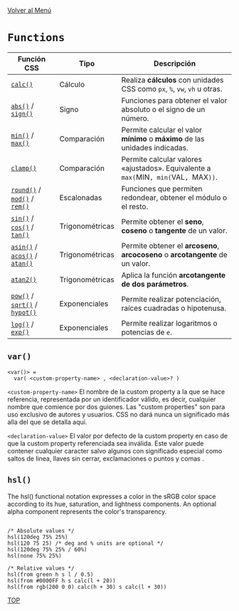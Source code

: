 [Volver al Menú](../root.md)

# `Functions`

<table> <thead> <tr> <th>Función CSS</th> <th>Tipo</th> <th>Descripción</th> </tr> </thead> <tbody> <tr> <td><a href="/css/funciones-css/funcion-calc/"><code>calc()</code></a></td> <td>Cálculo</td> <td colspan="2">Realiza <strong>cálculos</strong> con unidades CSS como <code>px</code>, <code>%</code>, <code>vw</code>, <code>vh</code> u otras.</td> </tr> <tr> <td><a href="/css/funciones-css/funcion-calc/#signo-de-un-n%C3%BAmero"><code>abs()</code></a> / <a href="/css/funciones-css/funcion-calc/#signo-de-un-n%C3%BAmero"><code>sign()</code></a></td> <td>Signo</td> <td colspan="2">Funciones para obtener el valor absoluto o el signo de un número.</td> </tr> <tr> <td><a href="/css/funciones-css/funcion-min-max-clamp/"><code>min()</code></a> / <a href="/css/funciones-css/funcion-min-max-clamp/#la-funci%C3%B3n-max"><code>max()</code></a></td> <td>Comparación</td> <td colspan="2">Permite calcular el valor <strong>mínimo</strong> o <strong>máximo</strong> de las unidades indicadas.</td> </tr> <tr> <td><a href="/css/funciones-css/funcion-min-max-clamp/#la-funci%C3%B3n-clamp"><code>clamp()</code></a></td> <td>Comparación</td> <td colspan="2">Permite calcular valores «ajustados». Equivalente a <code>max(</code>MIN<code>, min(</code>VAL<code>, </code>MAX<code>))</code>.</td> </tr> <tr> <td><a href="/css/funciones-css/funcion-round-mod-rem/"><code>round()</code></a> / <a href="/css/funciones-css/funcion-round-mod-rem/#la-funci%C3%B3n-mod"><code>mod()</code></a> / <a href="/css/funciones-css/funcion-round-mod-rem/#la-funci%C3%B3n-rem"><code>rem()</code></a></td> <td>Escalonadas</td> <td colspan="2">Funciones que permiten redondear, obtener el módulo o el resto.</td> </tr> <tr> <td><a href="/css/funciones-css/funciones-trigonometricas/"><code>sin()</code></a> / <a href="/css/funciones-css/funciones-trigonometricas/"><code>cos()</code></a> / <a href="/css/funciones-css/funciones-trigonometricas/"><code>tan()</code></a></td> <td>Trigonométricas</td> <td colspan="2">Permite obtener el <strong>seno</strong>, <strong>coseno</strong> o <strong>tangente</strong> de un valor.</td> </tr> <tr> <td><a href="/css/funciones-css/funciones-trigonometricas/"><code>asin()</code></a> / <a href="/css/funciones-css/funciones-trigonometricas/"><code>acos()</code></a> / <a href="/css/funciones-css/funciones-trigonometricas/"><code>atan()</code></a></td> <td>Trigonométricas</td> <td colspan="2">Permite obtener el <strong>arcoseno</strong>, <strong>arcocoseno</strong> o <strong>arcotangente</strong> de un valor.</td> </tr> <tr> <td><a href="/css/funciones-css/funciones-trigonometricas/"><code>atan2()</code></a></td> <td>Trigonométricas</td> <td colspan="2">Aplica la función <strong>arcotangente de dos parámetros</strong>.</td> </tr> <tr> <td><a href="/css/funciones-css/funciones-exponenciales/"><code>pow()</code></a> / <a href="/css/funciones-css/funciones-exponenciales/"><code>sqrt()</code></a> / <a href="/css/funciones-css/funciones-exponenciales/"><code>hypot()</code></a></td> <td>Exponenciales</td> <td colspan="2">Permite realizar potenciación, raíces cuadradas o hipotenusa.</td> </tr> <tr> <td><a href="/css/funciones-css/funciones-exponenciales/"><code>log()</code></a> / <a href="/css/funciones-css/funciones-exponenciales/"><code>exp()</code></a></td> <td>Exponenciales</td> <td colspan="2">Permite realizar logaritmos o potencias de <code>e</code>.</td> </tr> </tbody> </table>

## `var()`

```
<var()> =
  var( <custom-property-name> , <declaration-value>? )
```

`<custom-property-name>`
El nombre de la custom property a la que se hace referencia, representada por un identificador válido, es decir, cualquier nombre que comience por dos guiones. Las "custom properties" son para uso exclusivo de autores y usuarios. CSS no dará nunca un significado más alla del que se detalla aquí.

`<declaration-value>`
El valor por defecto de la custom property en caso de que la custom property referenciada sea inválida. Este valor puede contener cualquier caracter salvo algunos con significado especial como saltos de linea, llaves sin cerrar, exclamaciones o puntos y comas .

## `hsl()`

The hsl() functional notation expresses a color in the sRGB color space according to its hue, saturation, and lightness components. An optional alpha component represents the color's transparency.

```

/* Absolute values */
hsl(120deg 75% 25%)
hsl(120 75 25) /* deg and % units are optional */
hsl(120deg 75% 25% / 60%)
hsl(none 75% 25%)

/* Relative values */
hsl(from green h s l / 0.5)
hsl(from #0000FF h s calc(l + 20))
hsl(from rgb(200 0 0) calc(h + 30) s calc(l + 30))
```

[TOP](#functions)
